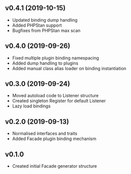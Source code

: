 ## v0.4.1 (2019-10-15)
* Updated binding dump handling
* Added PHPStan support
* Bugfixes from PHPStan max scan

## v0.4.0 (2019-09-26)
* Fixed multiple plugin binding namespacing
* Added dump handling to plugins
* Added manual class alias loader on binding instantiation

## v0.3.0 (2019-09-24)
* Moved autoload code to Listener structure
* Created singleton Register for default Listener
* Lazy load bindings

## v0.2.0 (2019-09-13)
* Normalised interfaces and traits
* Added Facade plugin binding mechanism

## v0.1.0
* Created initial Facade generator structure
